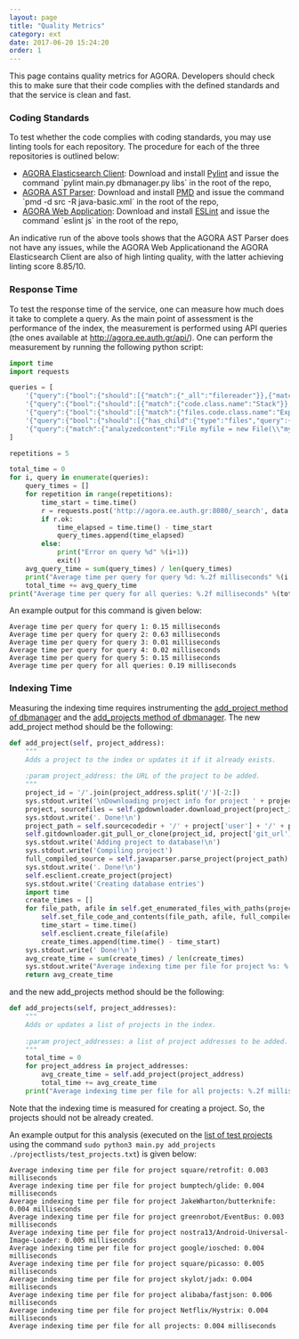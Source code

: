 ```yaml
---
layout: page
title: "Quality Metrics"
category: ext
date: 2017-06-20 15:24:20
order: 1
---
```


This page contains quality metrics for AGORA. Developers should check this to make sure
that their code complies with the defined standards and that the service is clean and fast.

### Coding Standards
To test whether the code complies with coding standards, you may use linting tools for each
repository. The procedure for each of the three repositories is outlined below:
<ul>
<li><a target="_blank" href="https://github.com/AuthEceSoftEng/agora-elasticsearch-client">AGORA Elasticsearch Client</a>: Download and install <a target="_blank" href="https://www.pylint.org/">Pylint</a> and issue the command `pylint main.py dbmanager.py libs` in the root of the repo,</li>
<li><a target="_blank" href="https://github.com/AuthEceSoftEng/agora-ast-parser">AGORA AST Parser</a>: Download and install <a target="_blank" href="https://pmd.github.io/">PMD</a> and issue the command `pmd -d src -R java-basic.xml` in the root of the repo,</li>
<li><a target="_blank" href="https://github.com/AuthEceSoftEng/agora-web-applicationr">AGORA Web Application</a>: Download and install <a target="_blank" href="https://eslint.org/">ESLint</a> and issue the command `eslint js` in the root of the repo,</li>
</ul>

An indicative run of the above tools shows that the AGORA AST Parser does not have any issues, while the AGORA Web Applicationand 
the AGORA Elasticsearch Client are also of high linting quality, with the latter achieving linting score 8.85/10.

### Response Time
To test the response time of the service, one can measure how much does it take to complete a query.
As the main point of assessment is the performance of the index, the measurement is performed using
API queries (the ones available at <a target="_blank" href="http://agora.ee.auth.gr/api/">http://agora.ee.auth.gr/api/</a>).
One can perform the measurement by running the following python script:
```python
import time
import requests

queries = [
	'{"query":{"bool":{"should":[{"match":{"_all":"filereader"}},{"match":{"extension":"java"}}]}}}',
	'{"query":{"bool":{"should":[{"match":{"code.class.name":"Stack"}},{"nested":{"path":"code.class.methods","query":{"bool":{"should":[{"match":{"code.class.methods.name":"push"}},{"term":{"code.class.methods.returntype":"void"}}]}}}},{"nested":{"path":"code.class.methods","query":{"bool":{"should":[{"match":{"code.class.methods.name":"pop"}},{"term":{"code.class.methods.returntype":"int"}}]}}}}]}}}',
	'{"query":{"bool":{"should":[{"match":{"files.code.class.name":"Export"}},{"match":{"files.code.class.extends":"WizardPage"}},{"match":{"files.code.imports":"eclipse"}}]}}}',
	'{"query":{"bool":{"should":[{"has_child":{"type":"files","query":{"match":{"code.class.implements":"Model"}}}},{"has_child":{"type":"files","query":{"match":{"code.class.implements":"View"}}}},{"has_child":{"type":"files","query":{"match":{"code.class.implements":"Controller"}}}},{"has_child":{"type":"files","query":{"match":{"code.class.extends":"JFrame"}}}}]}}}',
	'{"query":{"match":{"analyzedcontent":"File myfile = new File(\\"myfile.xml\\");\\nDocumentBuilderFactory dbFactory = DocumentBuilderFactory.newInstance();\\nDocumentBuilder dBuilder = dbFactory.newDocumentBuilder();\\nDocument doc = dBuilder.parse(myfile);"}}}'
]

repetitions = 5

total_time = 0
for i, query in enumerate(queries):
	query_times = []
	for repetition in range(repetitions):
		time_start = time.time()
		r = requests.post('http://agora.ee.auth.gr:8080/_search', data = query)
		if r.ok:
			time_elapsed = time.time() - time_start
			query_times.append(time_elapsed)
		else:
			print("Error on query %d" %(i+1))
			exit()
	avg_query_time = sum(query_times) / len(query_times)
	print("Average time per query for query %d: %.2f milliseconds" %(i + 1, avg_query_time))
	total_time += avg_query_time
print("Average time per query for all queries: %.2f milliseconds" %(total_time / len(queries)))
```

An example output for this command is given below:
```
Average time per query for query 1: 0.15 milliseconds
Average time per query for query 2: 0.63 milliseconds
Average time per query for query 3: 0.01 milliseconds
Average time per query for query 4: 0.02 milliseconds
Average time per query for query 5: 0.15 milliseconds
Average time per query for all queries: 0.19 milliseconds
```

### Indexing Time
Measuring the indexing time requires instrumenting the
<a target="_blank" href="https://github.com/AuthEceSoftEng/agora-elasticsearch-client/blob/master/dbmanager.py#L90">add_project method of dbmanager</a> and the <a target="_blank" href="https://github.com/AuthEceSoftEng/agora-elasticsearch-client/blob/master/dbmanager.py#L90">add_projects method of dbmanager</a>.
The new add_project method should be the following:
```python
def add_project(self, project_address):
	"""
	Adds a project to the index or updates it if it already exists.
	
	:param project_address: the URL of the project to be added.
	"""
	project_id = '/'.join(project_address.split('/')[-2:])
	sys.stdout.write('\nDownloading project info for project ' + project_id)
	project, sourcefiles = self.gpdownloader.download_project(project_id)
	sys.stdout.write('. Done!\n')
	project_path = self.sourcecodedir + '/' + project['user'] + '/' + project['name']
	self.gitdownloader.git_pull_or_clone(project_id, project['git_url'], project_path, project['default_branch'])
	sys.stdout.write('Adding project to database!\n')
	sys.stdout.write('Compiling project')
	full_compiled_source = self.javaparser.parse_project(project_path)
	sys.stdout.write('. Done!\n')
	self.esclient.create_project(project)
	sys.stdout.write('Creating database entries')
	import time
	create_times = []
	for file_path, afile in self.get_enumerated_files_with_paths(project_path, sourcefiles):
		self.set_file_code_and_contents(file_path, afile, full_compiled_source)
		time_start = time.time()
		self.esclient.create_file(afile)
		create_times.append(time.time() - time_start)
	sys.stdout.write(' Done!\n')
	avg_create_time = sum(create_times) / len(create_times)
	sys.stdout.write("Average indexing time per file for project %s: %.2f milliseconds\n" %(project_id, avg_create_time))
	return avg_create_time
```
and the new add_projects method should be the following:
```python
def add_projects(self, project_addresses):
	"""
	Adds or updates a list of projects in the index.
	
	:param project_addresses: a list of project addresses to be added.
	"""
	total_time = 0
	for project_address in project_addresses:
		avg_create_time = self.add_project(project_address)
		total_time += avg_create_time
	print("Average indexing time per file for all projects: %.2f milliseconds" %(total_time / len(project_addresses)))
```
Note that the indexing time is measured for creating a project.
So, the projects should not be already created.

An example output for this analysis (executed on the <a target="_blank" href="https://github.com/AuthEceSoftEng/agora-elasticsearch-client/blob/master/projectlists/test_projects.txt">list of test projects</a> using the command `sudo python3 main.py add_projects ./projectlists/test_projects.txt`) is given below:
```
Average indexing time per file for project square/retrofit: 0.003 milliseconds
Average indexing time per file for project bumptech/glide: 0.004 milliseconds
Average indexing time per file for project JakeWharton/butterknife: 0.004 milliseconds
Average indexing time per file for project greenrobot/EventBus: 0.003 milliseconds
Average indexing time per file for project nostra13/Android-Universal-Image-Loader: 0.005 milliseconds
Average indexing time per file for project google/iosched: 0.004 milliseconds
Average indexing time per file for project square/picasso: 0.005 milliseconds
Average indexing time per file for project skylot/jadx: 0.004 milliseconds
Average indexing time per file for project alibaba/fastjson: 0.006 milliseconds
Average indexing time per file for project Netflix/Hystrix: 0.004 milliseconds
Average indexing time per file for all projects: 0.004 milliseconds
```

